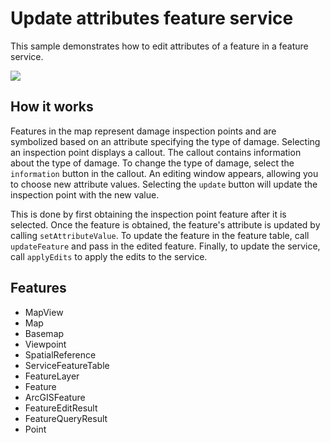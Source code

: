 # Update attributes feature service

This sample demonstrates how to edit attributes of a feature in a feature service.

![](screenshot.png)

## How it works

Features in the map represent damage inspection points and are symbolized based on an attribute specifying the type of damage. Selecting an inspection point displays a callout. The callout contains information about the type of damage. To change the type of damage, select the `information` button in the callout. An editing window appears, allowing you to choose new attribute values. Selecting the `update` button will update the inspection point with the new value. 

This is done by first obtaining the inspection point feature after it is selected. Once the feature is obtained, the feature's attribute is updated by calling `setAttributeValue`. To update the feature in the feature table, call `updateFeature` and pass in the edited feature. Finally, to update the service, call `applyEdits` to apply the edits to the service.

## Features
- MapView
- Map
- Basemap
- Viewpoint
- SpatialReference
- ServiceFeatureTable
- FeatureLayer
- Feature
- ArcGISFeature
- FeatureEditResult
- FeatureQueryResult
- Point
